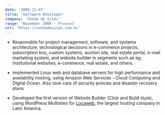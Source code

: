 ```yaml
---
date: '2008-11-07'
title: 'Software Developer'
company: 'Venda de Sites'
range: 'November 2008 - Present'
url: 'https://vendadesites.com.br'
---
```


- Responsible for project management, software, and systems architecture, technological decisions in e-commerce projects, subscription box, custom systems, auction site, real estate portal, e-mail marketing system, and website builder in segments such as eg: Institutional websites, e-commerce, real estate, and others.

- Implemented Linux web and database servers for high performance and availability hosting, using Amazon Web Services - Cloud Computing and Digital Ocean. Also took care of security policies and disaster recovery plans.

- Developed the first version of Website Builder (Click and Build style), using WordPress Multisites for [Locaweb](https://locaweb.com.br), the largest hosting company in Latin America. 